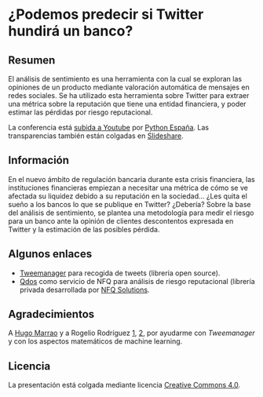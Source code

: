 ﻿# ¿Podemos predecir si Twitter hundirá un banco?

## Resumen

El análisis de sentimiento es una herramienta con la cual se exploran las opiniones de un producto mediante valoración automática de mensajes en redes sociales. Se ha utilizado esta herramienta sobre Twitter para extraer una métrica sobre la reputación que tiene una entidad financiera, y poder estimar las pérdidas por riesgo reputacional.

La conferencia está [subida a Youtube](https://youtu.be/GNSSTS8QY-0) por [Python España](https://www.youtube.com/channel/UCyth_6hqft9a7B_thdwYyww). Las transparencias también están colgadas en [Slideshare](http://www.slideshare.net/CarlosPerales/podemos-predecir-si-twitter-hundir-un-banco).

## Información

En el nuevo ámbito de regulación bancaria durante esta crisis financiera, las instituciones financieras empiezan a necesitar una métrica de cómo se ve afectada su liquidez debido a su reputación en la sociedad… ¿Les quita el sueño a los bancos lo que se publique en Twitter? ¿Debería? Sobre la base del análisis de sentimiento, se plantea una metodología para medir el riesgo para un banco ante la opinión de clientes descontentos expresada en Twitter y la estimación de las posibles pérdida.

## Algunos enlaces

 * [Tweemanager](https://github.com/nfqsolutions/tweemanager) para recogida de tweets (librería open source).
 * [Qdos](http://qdosapp.com/) como servicio de NFQ para análisis de riesgo reputacional (librería privada desarrollada por [NFQ Solutions](http://nfq.es/solutions/).

## Agradecimientos

A [Hugo Marrao](https://www.researchgate.net/profile/Hugo_Marrao3) y a Rogelio Rodríguez [1](https://es.linkedin.com/in/rogelio-rodriguez-oliveros-49661534), [2](https://www.researchgate.net/profile/Rogelio_Rodriguez-Oliveros), por ayudarme con *Tweemanager* y con los aspectos matemáticos de machine learning.

## Licencia

La presentación está colgada mediante licencia [Creative Commons 4.0](https://creativecommons.org/licenses/by/4.0/).
